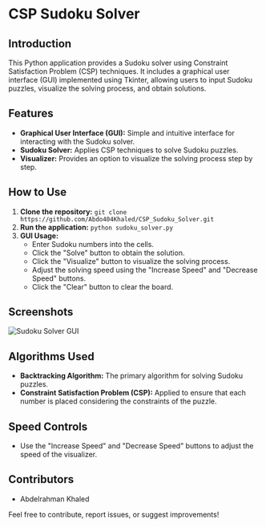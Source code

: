 # CSP Sudoku Solver

## Introduction
This Python application provides a Sudoku solver using Constraint Satisfaction Problem (CSP) techniques. It includes a graphical user interface (GUI) implemented using Tkinter, allowing users to input Sudoku puzzles, visualize the solving process, and obtain solutions.

## Features
- **Graphical User Interface (GUI):** Simple and intuitive interface for interacting with the Sudoku solver.
- **Sudoku Solver:** Applies CSP techniques to solve Sudoku puzzles.
- **Visualizer:** Provides an option to visualize the solving process step by step.

## How to Use
1. **Clone the repository:** `git clone https://github.com/Abdo404Khaled/CSP_Sudoku_Solver.git`
2. **Run the application:** `python sudoku_solver.py`
3. **GUI Usage:**
   - Enter Sudoku numbers into the cells.
   - Click the "Solve" button to obtain the solution.
   - Click the "Visualize" button to visualize the solving process.
   - Adjust the solving speed using the "Increase Speed" and "Decrease Speed" buttons.
   - Click the "Clear" button to clear the board.

## Screenshots
![Sudoku Solver GUI](gui.png)
## Algorithms Used
- **Backtracking Algorithm:** The primary algorithm for solving Sudoku puzzles.
- **Constraint Satisfaction Problem (CSP):** Applied to ensure that each number is placed considering the constraints of the puzzle.

## Speed Controls
- Use the "Increase Speed" and "Decrease Speed" buttons to adjust the speed of the visualizer.

## Contributors
- Abdelrahman Khaled

Feel free to contribute, report issues, or suggest improvements!

